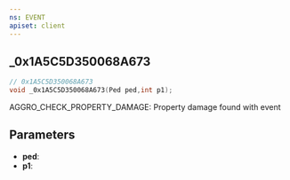 ```yaml
---
ns: EVENT
apiset: client
---
```

## _0x1A5C5D350068A673

```c
// 0x1A5C5D350068A673
void _0x1A5C5D350068A673(Ped ped,int p1);
```

AGGRO_CHECK_PROPERTY_DAMAGE: Property damage found with event

## Parameters
* **ped**:
* **p1**: